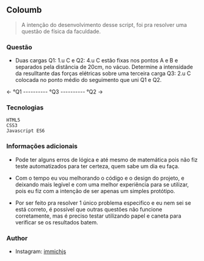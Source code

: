 ## Coloumb

> A intenção do desenvolvimento desse script, foi pra resolver uma questão de física da faculdade.

### Questão

- Duas cargas Q1: 1.u C e Q2: 4.u C estão fixas nos pontos A e B e separados pela distância de 20cm, no vácuo. Determine a intensidade da resulltante das forças elétricas sobre uma terceira carga Q3: 2.u C colocada no ponto médio do seguimento que uni Q1 e Q2.

<- °Q1 ---------- °Q3 ---------- °Q2 ->

### Tecnologias

```
HTML5
CSS3
Javascript ES6
```

### Informações adicionais

- Pode ter alguns erros de lógica e até mesmo de matemática pois não fiz teste automatizados para ter certeza, quem sabe um dia eu faça.

- Com o tempo eu vou melhorando o código e o design do projeto, e deixando mais legível e com uma melhor experiência para se utilizar, pois eu fiz com a intenção de ser apenas um simples protótipo.

- Por ser feito pra resolver 1 único problema especifico e eu nem sei se está correto, é possível que outras questões não funcione corretamente, mas é preciso testar utilizando papel e caneta para verificar se os resultados batem.

### Author

- Instagram: [immichjs](https://www.instagram.com/immich.js/)
